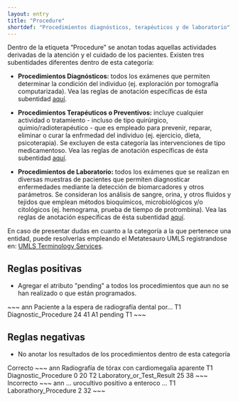```yaml
---
layout: entry
title: "Procedure"
shortdef: "Procedimientos diagnósticos, terapéuticos y de laboratorio"
---
```


Dentro de la etiqueta “Procedure” se anotan todas aquellas actividades derivadas de la atención y el cuidado de los pacientes. Existen tres subentidades diferentes dentro de esta categoría: 

- **Procedimientos Diagnósticos:** todos los exámenes que permiten determinar la condición del individuo (ej. exploración por tomografía computarizada). Vea las reglas de anotación específicas de ésta subentidad [aquí](../procedure/Diagnostic%20Procedure). 

- **Procedimientos Terapéuticos o Preventivos:** incluye cualquier actividad o tratamiento - incluso de tipo quirúrgico, quimio/radioterapéutico - que es empleado para prevenir, reparar, eliminar o curar la enfrmedad del individuo (ej. ejercicio, dieta, psicoterapia). Se excluyen de esta categoría las intervenciones de tipo medicamentoso. Vea las reglas de anotación específicas de ésta subentidad [aquí](../procedure/Therapeutic%20Procedure). 

- **Procedimientos de Laboratorio:** todos los exámenes que se realizan en diversas muestras de pacientes que permiten diagnosticar enfermedades mediante la detección de biomarcadores y otros parámetros. Se consideran los análisis de sangre, orina, y otros fluidos y tejidos que emplean métodos bioquímicos, microbiológicos y/o citológicos (ej. hemograma, prueba de tiempo de protrombina). Vea las reglas de anotación específicas de ésta subentidad [aquí](../procedure/Laborathory%20Procedure).

En caso de presentar dudas en cuanto a la categoría a la que pertenece una entidad, puede resolverlas empleando el Metatesauro UMLS registrandose en: [UMLS Terminology Services](https://uts.nlm.nih.gov//license.html).  

## Reglas positivas

* Agregar el atributo "pending" a todos los procedimientos que aun no se han realizado o que están programados.

<div class="annotation-correct" markdown="1">
~~~ ann
Paciente a la espera de radiografía dental por…
T1 Diagnostic_Procedure 24 41 
A1 pending T1
~~~
</div>

## Reglas negativas

* No anotar los resultados de los procedimientos dentro de esta categoría 

<div class="annotation-correct" markdown="1">
Correcto
~~~ ann
Radiografía de tórax con cardiomegalia aparente
T1 Diagnostic_Procedure 0 20 
T2 Laboratory_or_Test_Result 25 38 
~~~
</div>

<div class="annotation-incorrect" markdown="1">
Incorrecto
~~~ ann
… urocultivo positivo a enteroco ...
T1 Laborathory_Procedure 2 32 
~~~
</div>
